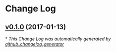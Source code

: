 # Change Log

## [v0.1.0](https://github.com/kevinoid/appveyor-swagger/tree/v0.1.0) (2017-01-13)


\* *This Change Log was automatically generated by [github_changelog_generator](https://github.com/skywinder/Github-Changelog-Generator)*
